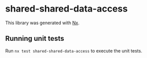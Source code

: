 # shared-shared-data-access

This library was generated with [Nx](https://nx.dev).

## Running unit tests

Run `nx test shared-shared-data-access` to execute the unit tests.
